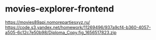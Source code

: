 # movies-explorer-frontend
https://movies89api.nomorepartiesxyz.ru/
https://code.s3.yandex.net/homework/11269496/937a9cf4-b360-4057-a505-6c12c7e50b98/Diploma_Copy.fig_1656517823.zip

